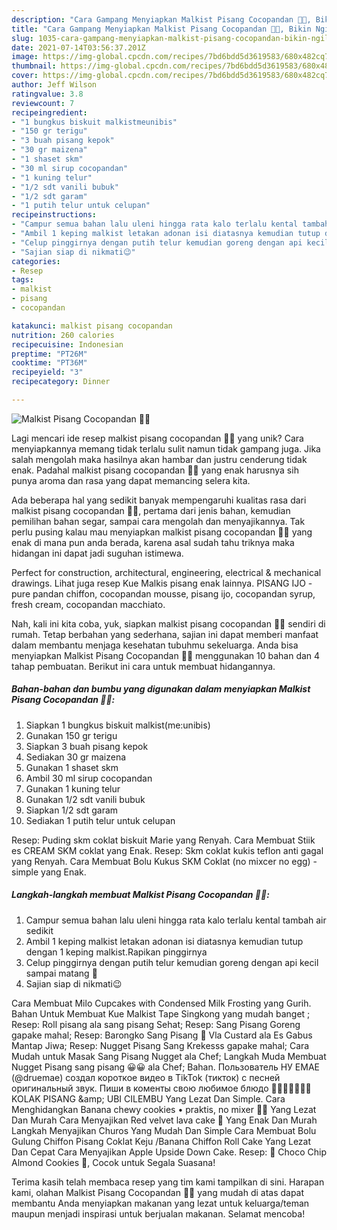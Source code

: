 ```yaml
---
description: "Cara Gampang Menyiapkan Malkist Pisang Cocopandan 🍪🍌, Bikin Ngiler"
title: "Cara Gampang Menyiapkan Malkist Pisang Cocopandan 🍪🍌, Bikin Ngiler"
slug: 1035-cara-gampang-menyiapkan-malkist-pisang-cocopandan-bikin-ngiler
date: 2021-07-14T03:56:37.201Z
image: https://img-global.cpcdn.com/recipes/7bd6bdd5d3619583/680x482cq70/malkist-pisang-cocopandan-foto-resep-utama.jpg
thumbnail: https://img-global.cpcdn.com/recipes/7bd6bdd5d3619583/680x482cq70/malkist-pisang-cocopandan-foto-resep-utama.jpg
cover: https://img-global.cpcdn.com/recipes/7bd6bdd5d3619583/680x482cq70/malkist-pisang-cocopandan-foto-resep-utama.jpg
author: Jeff Wilson
ratingvalue: 3.8
reviewcount: 7
recipeingredient:
- "1 bungkus biskuit malkistmeunibis"
- "150 gr terigu"
- "3 buah pisang kepok"
- "30 gr maizena"
- "1 shaset skm"
- "30 ml sirup cocopandan"
- "1 kuning telur"
- "1/2 sdt vanili bubuk"
- "1/2 sdt garam"
- "1 putih telur untuk celupan"
recipeinstructions:
- "Campur semua bahan lalu uleni hingga rata kalo terlalu kental tambah air sedikit"
- "Ambil 1 keping malkist letakan adonan isi diatasnya kemudian tutup dengan 1 keping malkist.Rapikan pinggirnya"
- "Celup pinggirnya dengan putih telur kemudian goreng dengan api kecil sampai matang 🍳"
- "Sajian siap di nikmati😉"
categories:
- Resep
tags:
- malkist
- pisang
- cocopandan

katakunci: malkist pisang cocopandan 
nutrition: 260 calories
recipecuisine: Indonesian
preptime: "PT26M"
cooktime: "PT36M"
recipeyield: "3"
recipecategory: Dinner

---
```



![Malkist Pisang Cocopandan 🍪🍌](https://img-global.cpcdn.com/recipes/7bd6bdd5d3619583/680x482cq70/malkist-pisang-cocopandan-foto-resep-utama.jpg)

Lagi mencari ide resep malkist pisang cocopandan 🍪🍌 yang unik? Cara menyiapkannya memang tidak terlalu sulit namun tidak gampang juga. Jika salah mengolah maka hasilnya akan hambar dan justru cenderung tidak enak. Padahal malkist pisang cocopandan 🍪🍌 yang enak harusnya sih punya aroma dan rasa yang dapat memancing selera kita.

Ada beberapa hal yang sedikit banyak mempengaruhi kualitas rasa dari malkist pisang cocopandan 🍪🍌, pertama dari jenis bahan, kemudian pemilihan bahan segar, sampai cara mengolah dan menyajikannya. Tak perlu pusing kalau mau menyiapkan malkist pisang cocopandan 🍪🍌 yang enak di mana pun anda berada, karena asal sudah tahu triknya maka hidangan ini dapat jadi suguhan istimewa.

Perfect for construction, architectural, engineering, electrical &amp; mechanical drawings. Lihat juga resep Kue Malkis pisang enak lainnya. PISANG IJO - pure pandan chiffon, cocopandan mousse, pisang ijo, cocopandan syrup, fresh cream, cocopandan macchiato.


Nah, kali ini kita coba, yuk, siapkan malkist pisang cocopandan 🍪🍌 sendiri di rumah. Tetap berbahan yang sederhana, sajian ini dapat memberi manfaat dalam membantu menjaga kesehatan tubuhmu sekeluarga. Anda bisa menyiapkan Malkist Pisang Cocopandan 🍪🍌 menggunakan 10 bahan dan 4 tahap pembuatan. Berikut ini cara untuk membuat hidangannya.

<!--inarticleads1-->

##### Bahan-bahan dan bumbu yang digunakan dalam menyiapkan Malkist Pisang Cocopandan 🍪🍌:

1. Siapkan 1 bungkus biskuit malkist(me:unibis)
1. Gunakan 150 gr terigu
1. Siapkan 3 buah pisang kepok
1. Sediakan 30 gr maizena
1. Gunakan 1 shaset skm
1. Ambil 30 ml sirup cocopandan
1. Gunakan 1 kuning telur
1. Gunakan 1/2 sdt vanili bubuk
1. Siapkan 1/2 sdt garam
1. Sediakan 1 putih telur untuk celupan


Resep: Puding skm coklat biskuit Marie yang Renyah. Cara Membuat Stiik es CREAM SKM coklat yang Enak. Resep: Skm coklat kukis teflon anti gagal yang Renyah. Cara Membuat Bolu Kukus SKM Coklat (no mixcer no egg) - simple yang Enak. 

<!--inarticleads2-->

##### Langkah-langkah membuat Malkist Pisang Cocopandan 🍪🍌:

1. Campur semua bahan lalu uleni hingga rata kalo terlalu kental tambah air sedikit
1. Ambil 1 keping malkist letakan adonan isi diatasnya kemudian tutup dengan 1 keping malkist.Rapikan pinggirnya
1. Celup pinggirnya dengan putih telur kemudian goreng dengan api kecil sampai matang 🍳
1. Sajian siap di nikmati😉


Cara Membuat Milo Cupcakes with Condensed Milk Frosting yang Gurih. Bahan Untuk Membuat Kue Malkist Tape Singkong yang mudah banget ; Resep: Roll pisang ala sang pisang Sehat; Resep: Sang Pisang Goreng gapake mahal; Resep: Barongko Sang Pisang 🍌 Vla Custard ala Es Gabus Mantap Jiwa; Resep: Nugget Pisang Sang Krekesss gapake mahal; Cara Mudah untuk Masak Sang Pisang Nugget ala Chef; Langkah Muda Membuat Nugget Pisang sang pisang 😀😀 ala Chef; Bahan. Пользователь НУ ЕМАЕ (@druemae) создал короткое видео в TikTok (тикток) с песней оригинальный звук. Пиши в коменты свою любимое блюдо 🍑🍕🍌🍋🍔🌭🍪 KOLAK PISANG &amp;amp; UBI CILEMBU Yang Lezat Dan Simple. Cara Menghidangkan Banana chewy cookies • praktis, no mixer 🍌🍪 Yang Lezat Dan Murah Cara Menyajikan Red velvet lava cake 🍰 Yang Enak Dan Murah Langkah Menyajikan Churos Yang Mudah Dan Simple Cara Membuat Bolu Gulung Chiffon Pisang Coklat Keju /Banana Chiffon Roll Cake Yang Lezat Dan Cepat Cara Menyajikan Apple Upside Down Cake. Resep: 🍪 Choco Chip Almond Cookies 🍪, Cocok untuk Segala Suasana! 

Terima kasih telah membaca resep yang tim kami tampilkan di sini. Harapan kami, olahan Malkist Pisang Cocopandan 🍪🍌 yang mudah di atas dapat membantu Anda menyiapkan makanan yang lezat untuk keluarga/teman maupun menjadi inspirasi untuk berjualan makanan. Selamat mencoba!
